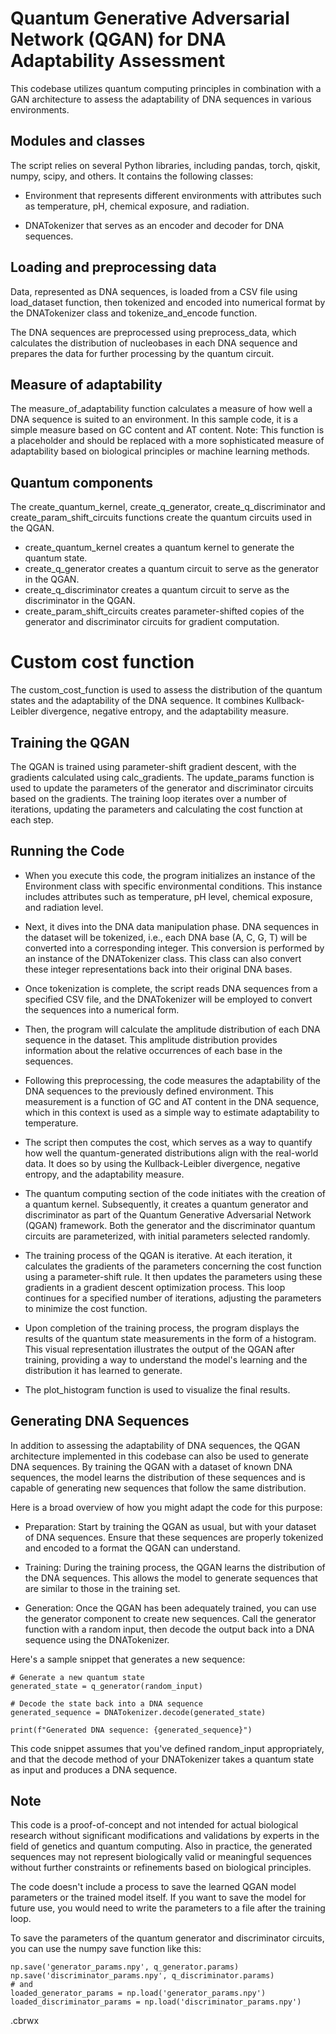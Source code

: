 # Quantum Generative Adversarial Network (QGAN) for DNA Adaptability Assessment
This codebase utilizes quantum computing principles in combination with a GAN architecture to assess the adaptability of DNA sequences in various environments.

## Modules and classes
The script relies on several Python libraries, including pandas, torch, qiskit, numpy, scipy, and others. It contains the following classes:

- Environment that represents different environments with attributes such as temperature, pH, chemical exposure, and radiation.

- DNATokenizer that serves as an encoder and decoder for DNA sequences.

## Loading and preprocessing data
Data, represented as DNA sequences, is loaded from a CSV file using load_dataset function, then tokenized and encoded into numerical format by the DNATokenizer class and tokenize_and_encode function.

The DNA sequences are preprocessed using preprocess_data, which calculates the distribution of nucleobases in each DNA sequence and prepares the data for further processing by the quantum circuit.

## Measure of adaptability
The measure_of_adaptability function calculates a measure of how well a DNA sequence is suited to an environment. In this sample code, it is a simple measure based on GC content and AT content. Note: This function is a placeholder and should be replaced with a more sophisticated measure of adaptability based on biological principles or machine learning methods.

## Quantum components
The create_quantum_kernel, create_q_generator, create_q_discriminator and create_param_shift_circuits functions create the quantum circuits used in the QGAN.

- create_quantum_kernel creates a quantum kernel to generate the quantum state.
- create_q_generator creates a quantum circuit to serve as the generator in the QGAN.
- create_q_discriminator creates a quantum circuit to serve as the discriminator in the QGAN.
- create_param_shift_circuits creates parameter-shifted copies of the generator and discriminator circuits for gradient computation.
# Custom cost function
The custom_cost_function is used to assess the distribution of the quantum states and the adaptability of the DNA sequence. It combines Kullback-Leibler divergence, negative entropy, and the adaptability measure.

## Training the QGAN
The QGAN is trained using parameter-shift gradient descent, with the gradients calculated using calc_gradients. The update_params function is used to update the parameters of the generator and discriminator circuits based on the gradients. The training loop iterates over a number of iterations, updating the parameters and calculating the cost function at each step.

## Running the Code
- When you execute this code, the program initializes an instance of the Environment class with specific environmental conditions. This instance includes attributes such as temperature, pH level, chemical exposure, and radiation level.

- Next, it dives into the DNA data manipulation phase. DNA sequences in the dataset will be tokenized, i.e., each DNA base (A, C, G, T) will be converted into a corresponding integer. This conversion is performed by an instance of the DNATokenizer class. This class can also convert these integer representations back into their original DNA bases.

- Once tokenization is complete, the script reads DNA sequences from a specified CSV file, and the DNATokenizer will be employed to convert the sequences into a numerical form.

- Then, the program will calculate the amplitude distribution of each DNA sequence in the dataset. This amplitude distribution provides information about the relative occurrences of each base in the sequences.

- Following this preprocessing, the code measures the adaptability of the DNA sequences to the previously defined environment. This measurement is a function of GC and AT content in the DNA sequence, which in this context is used as a simple way to estimate adaptability to temperature.

- The script then computes the cost, which serves as a way to quantify how well the quantum-generated distributions align with the real-world data. It does so by using the Kullback-Leibler divergence, negative entropy, and the adaptability measure.

- The quantum computing section of the code initiates with the creation of a quantum kernel. Subsequently, it creates a quantum generator and discriminator as part of the Quantum Generative Adversarial Network (QGAN) framework. Both the generator and the discriminator quantum circuits are parameterized, with initial parameters selected randomly.

- The training process of the QGAN is iterative. At each iteration, it calculates the gradients of the parameters concerning the cost function using a parameter-shift rule. It then updates the parameters using these gradients in a gradient descent optimization process. This loop continues for a specified number of iterations, adjusting the parameters to minimize the cost function.

- Upon completion of the training process, the program displays the results of the quantum state measurements in the form of a histogram. This visual representation illustrates the output of the QGAN after training, providing a way to understand the model's learning and the distribution it has learned to generate.

- The plot_histogram function is used to visualize the final results.

## Generating DNA Sequences
In addition to assessing the adaptability of DNA sequences, the QGAN architecture implemented in this codebase can also be used to generate DNA sequences. By training the QGAN with a dataset of known DNA sequences, the model learns the distribution of these sequences and is capable of generating new sequences that follow the same distribution.

Here is a broad overview of how you might adapt the code for this purpose:

- Preparation: Start by training the QGAN as usual, but with your dataset of DNA sequences. Ensure that these sequences are properly tokenized and encoded to a format the QGAN can understand.

- Training: During the training process, the QGAN learns the distribution of the DNA sequences. This allows the model to generate sequences that are similar to those in the training set.

- Generation: Once the QGAN has been adequately trained, you can use the generator component to create new sequences. Call the generator function with a random input, then decode the output back into a DNA sequence using the DNATokenizer.

Here's a sample snippet that generates a new sequence:

```
# Generate a new quantum state
generated_state = q_generator(random_input)

# Decode the state back into a DNA sequence
generated_sequence = DNATokenizer.decode(generated_state)

print(f"Generated DNA sequence: {generated_sequence}")
```
This code snippet assumes that you've defined random_input appropriately, and that the decode method of your DNATokenizer takes a quantum state as input and produces a DNA sequence.

## Note
This code is a proof-of-concept and not intended for actual biological research without significant modifications and validations by experts in the field of genetics and quantum computing. Also in practice, the generated sequences may not represent biologically valid or meaningful sequences without further constraints or refinements based on biological principles. 

The code doesn't include a process to save the learned QGAN model parameters or the trained model itself. If you want to save the model for future use, you would need to write the parameters to a file after the training loop.

To save the parameters of the quantum generator and discriminator circuits, you can use the numpy save function like this:

```
np.save('generator_params.npy', q_generator.params)
np.save('discriminator_params.npy', q_discriminator.params)
# and
loaded_generator_params = np.load('generator_params.npy')
loaded_discriminator_params = np.load('discriminator_params.npy')
```
.cbrwx
